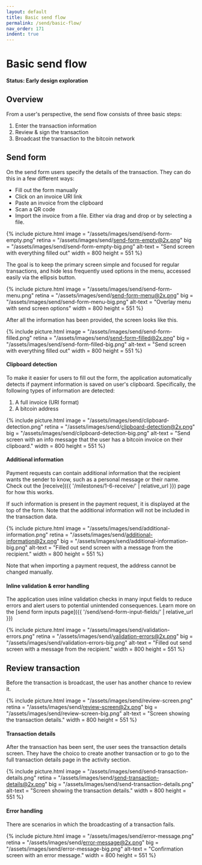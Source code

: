 ```yaml
---
layout: default
title: Basic send flow
permalink: /send/basic-flow/
nav_order: 171
indent: true
---
```


# Basic send flow

**Status: Early design exploration**

## Overview

From a user's perspective, the send flow consists of three basic steps:

1. Enter the transaction information
1. Review & sign the transaction
1. Broadcast the transaction to the bitcoin network

## Send form

On the send form users specify the details of the transaction. They can do this in a few different ways:

- Fill out the form manually
- Click on an invoice URI link
- Paste an invoice from the clipboard
- Scan a QR code
- Import the invoice from a file. Either via drag and drop or by selecting a file.

{% include picture.html
	image = "/assets/images/send/send-form-empty.png"
	retina = "/assets/images/send/send-form-empty@2x.png"
	big = "/assets/images/send/send-form-empty-big.png"
	alt-text = "Send screen with everything filled out"
	width = 800
	height = 551
%}

The goal is to keep the primary screen simple and focused for regular transactions, and hide less frequently used options in the menu, accessed easily via the ellipsis button.


{% include picture.html
	image = "/assets/images/send/send-form-menu.png"
	retina = "/assets/images/send/send-form-menu@2x.png"
	big = "/assets/images/send/send-form-menu-big.png"
	alt-text = "Overlay menu with send screen options"
	width = 800
	height = 551
%}

After all the information has been provided, the screen looks like this.

{% include picture.html
	image = "/assets/images/send/send-form-filled.png"
	retina = "/assets/images/send/send-form-filled@2x.png"
	big = "/assets/images/send/send-form-filled-big.png"
	alt-text = "Send screen with everything filled out"
	width = 800
	height = 551
%}

#### Clipboard detection

To make it easier for users to fill out the form, the application automatically detects if payment information is saved on user's clipboard. Specifically, the following types of information are detected: 

1. A full invoice (URI format)
1. A bitcoin address

{% include picture.html
	image = "/assets/images/send/clipboard-detection.png"
	retina = "/assets/images/send/clipboard-detection@2x.png"
	big = "/assets/images/send/clipboard-detection-big.png"
	alt-text = "Send screen with an info message that the user has a bitcoin invoice on their clipboard."
	width = 800
	height = 551
%}

#### Additional information

Payment requests can contain additional information that the recipient wants the sender to know, such as a personal message or their name. Check out the [receive]({{ '/milestones/1-6-receive/' | relative_url }}) page for how this works.

If such information is present in the payment request, it is displayed at the top of the form. Note that the additional information will not be included in the transaction data.

{% include picture.html
	image = "/assets/images/send/additional-information.png"
	retina = "/assets/images/send/additional-information@2x.png"
	big = "/assets/images/send/additional-information-big.png"
	alt-text = "Filled out send screen with a message from the recipient."
	width = 800
	height = 551
%}

Note that when importing a payment request, the address cannot be changed manually.

#### Inline validation & error handling

The application uses inline validation checks in many input fields to reduce errors and alert users to potential unintended consequences. Learn more on the [send form inputs page]({{ '/send/send-form-input-fields/' | relative_url }})


{% include picture.html
	image = "/assets/images/send/validation-errors.png"
	retina = "/assets/images/send/validation-errors@2x.png"
	big = "/assets/images/send/validation-errors-big.png"
	alt-text = "Filled out send screen with a message from the recipient."
	width = 800
	height = 551
%}


## Review transaction

Before the transaction is broadcast, the user has another chance to review it.

{% include picture.html
	image = "/assets/images/send/review-screen.png"
	retina = "/assets/images/send/review-screen@2x.png"
	big = "/assets/images/send/review-screen-big.png"
	alt-text = "Screen showing the transaction details."
	width = 800
	height = 551
%}

#### Transaction details

After the transaction has been sent, the user sees the transaction details screen. They have the choico to create another transaction or to go to the full transaction details page in the activity section.

{% include picture.html
	image = "/assets/images/send/send-transaction-details.png"
	retina = "/assets/images/send/send-transaction-details@2x.png"
	big = "/assets/images/send/send-transaction-details.png"
	alt-text = "Screen showing the transaction details."
	width = 800
	height = 551
%}

#### Error handling

There are scenarios in which the broadcasting of a transaction fails.

{% include picture.html
	image = "/assets/images/send/error-message.png"
	retina = "/assets/images/send/error-message@2x.png"
	big = "/assets/images/send/error-message-big.png"
	alt-text = "Confirmation screen with an error message."
	width = 800
	height = 551
%}

